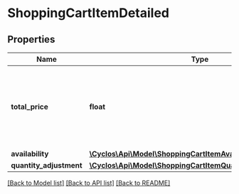 # ShoppingCartItemDetailed

## Properties
Name | Type | Description | Notes
------------ | ------------- | ------------- | -------------
**total_price** | **float** | The total price for this item, i.e the curent price of the product multiplied by its corresponding quantity. | [optional] 
**availability** | [**\Cyclos\Api\Model\ShoppingCartItemAvailabilityEnum**](ShoppingCartItemAvailabilityEnum.md) |  | [optional] 
**quantity_adjustment** | [**\Cyclos\Api\Model\ShoppingCartItemQuantityAdjustmentEnum**](ShoppingCartItemQuantityAdjustmentEnum.md) |  | [optional] 

[[Back to Model list]](../../README.md#documentation-for-models) [[Back to API list]](../../README.md#documentation-for-api-endpoints) [[Back to README]](../../README.md)

